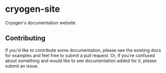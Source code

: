 cryogen-site
============

Cryogen's documentation website

## Contributing

If you'd like to contribute some documentation, please see the existing docs for examples and feel free to submit a pull request. Or, if you're confused about something and would like to see documentation added for it, please submit an issue. 
